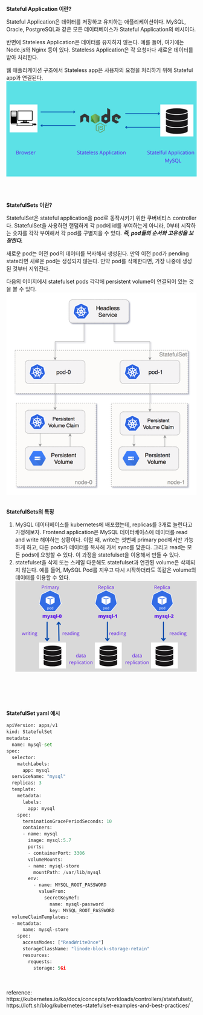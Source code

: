 **Stateful Application 이란?**

Stateful Application은 데이터를 저장하고 유지하는 애플리케이션이다. MySQL, Oracle, PostgreSQL과 같은 모든 데이터베이스가 Stateful Application의 예시이다. 

반면에 Stateless Application은 데이터를 유지하지 않는다. 예를 들어, 여기에는 Node.js와 Nginx 등이 있다. Stateless Application은 각 요청마다 새로운 데이터를 받아 처리한다.   

웹 애플리케이션 구조에서 Stateless app은 사용자의 요청을 처리하기 위해 Stateful app과 연결된다. ![Alt text](statefulset.png)

<br/>
<br/>

**StatefulSets 이란?** 

StatefulSet은 stateful application을 pod로 동작시키기 위한 쿠버네티스 controller다. StatefulSet을 사용하면 랜덤하게 각 pod에 id를 부여하는게 아니라, 0부터 시작하는 숫자를 각각 부여해서 각 pod를 구별지을 수 있다. ***즉, pod들의 순서와 고유성을 보장한다.***

새로운 pod는 이전 pod의 데이터를 복사해서 생성된다. 만약 이전 pod가 pending state라면 새로운 pod는 생성되지 않는다. 만약 pod를 삭제한다면, 가장 나중에 생성된 것부터 지워진다.  

다음의 이미지에서 statefulset pods 각각에 persistent volume이 연결되어 있는 것을 볼 수 있다. ![Alt text](stateful_with_pv.png)
<br/>
<br/>


**StatefulSets의 특징**

1. MySQL 데이터베이스를 kubernetes에 배포했는데, replicas를 3개로 늘린다고 가정해보자. Frontend application은 MySQL 데이터베이스에 데이터를 read and write 해야하는 상황이다. 이럴 때, write는 첫번째 primary pod에서만 가능하게 하고, 다른 pods가 데이터를 복사해 가서 sync를 맞춘다. 그리고 read는 모든 pods에 요청할 수 있다. 이 과정을 statefulset을 이용해서 만들 수 있다. 
2. statefulset을 삭제 또는 스케일 다운해도 statefulset과 연관된 volume은 삭제되지 않는다. 예를 들어, MySQL Pod를 지우고 다시 시작하더라도 똑같은 volume의 데이터를 이용할 수 있다.  ![Alt text](stateful_with_pv2.png)
<br/>
<br/>

<br/>
<br/>

**StatefulSet yaml 예시**
```python
apiVersion: apps/v1
kind: StatefulSet
metadata:
  name: mysql-set
spec:
  selector:
    matchLabels:
      app: mysql
  serviceName: "mysql"
  replicas: 3
  template:
    metadata:
      labels:
        app: mysql
    spec:
      terminationGracePeriodSeconds: 10
      containers:
      - name: mysql
        image: mysql:5.7
        ports:
        - containerPort: 3306
        volumeMounts:
        - name: mysql-store
          mountPath: /var/lib/mysql
        env:
          - name: MYSQL_ROOT_PASSWORD
            valueFrom:
              secretKeyRef:
                name: mysql-password
                key: MYSQL_ROOT_PASSWORD
  volumeClaimTemplates:
  - metadata:
      name: mysql-store
    spec:
      accessModes: ["ReadWriteOnce"]
      storageClassName: "linode-block-storage-retain"
      resources:
        requests:
          storage: 5Gi
```


<br/>
<br/>
reference: https://kubernetes.io/ko/docs/concepts/workloads/controllers/statefulset/, https://loft.sh/blog/kubernetes-statefulset-examples-and-best-practices/
